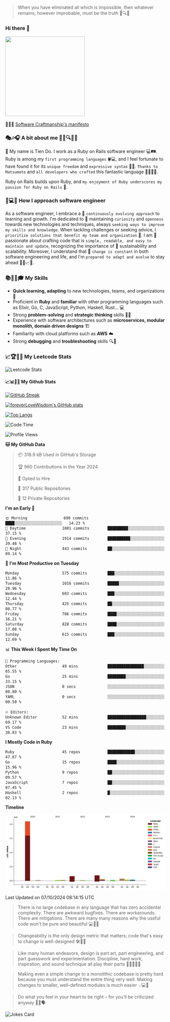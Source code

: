 > When you have eliminated all which is impossible, then whatever remains, however improbable, must be the truth 🤔🔍💡
### Hi there 👋

<!--
**foreverLoveWisdom/foreverLoveWisdom** is a ✨ _special_ ✨ repository because its `README.md` (this file) appears on your GitHub profile.

Here are some ideas to get you started:

- 🔭 I’m currently working on ...
- 🌱 I’m currently learning ...
- 👯 I’m looking to collaborate on ...
- 🤔 I’m looking for help with ...
- 💬 Ask me about ...
- 📫 How to reach me: ...
- 😄 Pronouns: ...
- ⚡ Fun fact: ...
-->

<img src="https://codecondo.com/wp-content/uploads/2017/09/railslogo.png" width="250" height="250">

 📜🔨🌟 [Software Craftmanship's manifesto](http://manifesto.softwarecraftsmanship.org/)

### 🎭🎶🎧 A bit about me 🕵️‍♀️🔍🕵️‍♂️
👋 My name is Tien Do. I work as a Ruby on Rails software engineer 💻🛤️. Ruby is among my `first programming languages` 🍀💻, and I feel fortunate to have found it for its `unique freedom` and `expressive syntax` 🤗💬. `Thanks to Matsumoto` and `all developers who crafted` this fantastic language 🙏👨‍💻🌟.

Ruby on Rails builds upon Ruby, and `my enjoyment of Ruby underscores my passion for Ruby on Rails` 🤩.

### 🤔💻🔨 How I approach software engineer
As a software engineer, I embrace a 🔄 `continuously evolving approach` to learning and growth. I'm dedicated to 🤔 maintaining `curiosity` and `openness` towards new technologies and techniques, always `seeking ways to improve my skills and knowledge`. When tackling challenges or seeking advice, I `prioritize solutions that benefit my team and organization` 👥. I am 🎉 passionate about crafting code that is `simple, readable, and easy to maintain and update`, recognizing the importance of 🌱 sustainability and scalability. Moreover, I understand that 🌊 `change is constant` in both software engineering and life, and I'm `prepared to adapt and evolve` to stay ahead 🏃‍♂️📈🔄.

### 📚🧑‍💻🎓 My Skills
- **Quick learning, adapting** to new technologies, teams, and organizations 🚀
- Proficient in **Ruby** and **familiar** with other programming languages such as Elixir, Go, C, JavaScript, Python, Haskell, Rust... 💻
- Strong **problem-solving** and **strategic thinking** skills 🤔💡
- Experience with software architectures such as **microservices, modular monolith, domain driven designs** 🏗️
- Familiarity with cloud platforms such as **AWS** ☁️ 
- Strong **debugging** and **troubleshooting** skills 🔍🐞


### 📈🏆🧑‍💻 My Leetcode Stats
![Leetcode Stats](https://leetcard.jacoblin.cool/foreverLoveWisdom)

#### 📈📊👨‍💻  My Github Stats

[![GitHub Streak](https://github-readme-streak-stats.herokuapp.com/?user=foreverLoveWisdom&theme=dracula)](https://git.io/streak-stats)
&nbsp;
&nbsp;

[![foreverLoveWisdom's GitHub stats](https://github-readme-stats.vercel.app/api?username=foreverLoveWisdom&show_icons=true&theme=react&count_private=true)](https://github.com/anuraghazra/github-readme-stats)

[![Top Langs](https://github-readme-stats.vercel.app/api/top-langs/?username=foreverLoveWisdom&show_icons=true&theme=vue-dark)](https://github.com/anuraghazra/github-readme-stats)

<!--START_SECTION:waka-->
![Code Time](http://img.shields.io/badge/Code%20Time-3%2C319%20hrs%2048%20mins-blue)

![Profile Views](http://img.shields.io/badge/Profile%20Views-0-blue)

**🐱 My GitHub Data** 

> 📦 318.9 kB Used in GitHub's Storage 
 > 
> 🏆 960 Contributions in the Year 2024
 > 
> 💼 Opted to Hire
 > 
> 📜 317 Public Repositories 
 > 
> 🔑 12 Private Repositories 
 > 
**I'm an Early 🐤** 

```text
🌞 Morning                690 commits         ████░░░░░░░░░░░░░░░░░░░░░   14.23 % 
🌆 Daytime                1801 commits        █████████░░░░░░░░░░░░░░░░   37.15 % 
🌃 Evening                1914 commits        ██████████░░░░░░░░░░░░░░░   39.48 % 
🌙 Night                  443 commits         ██░░░░░░░░░░░░░░░░░░░░░░░   09.14 % 
```
📅 **I'm Most Productive on Tuesday** 

```text
Monday                   575 commits         ███░░░░░░░░░░░░░░░░░░░░░░   11.86 % 
Tuesday                  1016 commits        █████░░░░░░░░░░░░░░░░░░░░   20.96 % 
Wednesday                603 commits         ███░░░░░░░░░░░░░░░░░░░░░░   12.44 % 
Thursday                 425 commits         ██░░░░░░░░░░░░░░░░░░░░░░░   08.77 % 
Friday                   786 commits         ████░░░░░░░░░░░░░░░░░░░░░   16.21 % 
Saturday                 828 commits         ████░░░░░░░░░░░░░░░░░░░░░   17.08 % 
Sunday                   615 commits         ███░░░░░░░░░░░░░░░░░░░░░░   12.69 % 
```


📊 **This Week I Spent My Time On** 

```text
💬 Programming Languages: 
Other                    49 mins             ████████████████░░░░░░░░░   65.55 % 
Go                       25 mins             ████████░░░░░░░░░░░░░░░░░   33.15 % 
JSON                     0 secs              ░░░░░░░░░░░░░░░░░░░░░░░░░   00.80 % 
YAML                     0 secs              ░░░░░░░░░░░░░░░░░░░░░░░░░   00.50 % 

🔥 Editors: 
Unknown Editor           52 mins             █████████████████░░░░░░░░   69.17 % 
VS Code                  23 mins             ████████░░░░░░░░░░░░░░░░░   30.83 % 
```

**I Mostly Code in Ruby** 

```text
Ruby                     45 repos            ████████████░░░░░░░░░░░░░   47.87 % 
Go                       15 repos            ████░░░░░░░░░░░░░░░░░░░░░   15.96 % 
Python                   9 repos             ██░░░░░░░░░░░░░░░░░░░░░░░   09.57 % 
JavaScript               7 repos             ██░░░░░░░░░░░░░░░░░░░░░░░   07.45 % 
Haskell                  2 repos             █░░░░░░░░░░░░░░░░░░░░░░░░   02.13 % 
```



**Timeline**

![Lines of Code chart](https://raw.githubusercontent.com/foreverLoveWisdom/foreverLoveWisdom/main/assets/bar_graph.png)


 Last Updated on 07/10/2024 08:14:15 UTC
<!--END_SECTION:waka-->


> There is no large codebase in any language that has zero accidental complexity. There are awkward bugfixes. There are workarounds. There are mitigations.
> There are many many reasons why the useful code won't be pure and beautiful 💻🐞🤔

> Changeability is the only design metric that matters; code that's easy to change is well-designed 🛠️🔄🎨

> Like many human endeavors, design is part art, part engineering, and part guesswork and experimentation. Discipline, hard work, inspiration, and sound technique all play their parts 🎨🧑‍💻🔬🧪

> Mak­ing even a sim­ple change to a mono­lith­ic code­base is pret­ty hard because you must under­stand the entire thing very well. Mak­ing changes to small­er, well-defined mod­ules is much easier 💡💻🤔
 
 > Do what you feel in your heart to be right – for you’ll be criticized anyway 💖🙏🗣️ 
 
![Jokes Card](https://readme-jokes.vercel.app/api)
